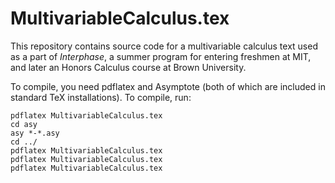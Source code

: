 # MultivariableCalculus.tex

This repository contains source code for a multivariable calculus text used as a part of *Interphase*, a summer program for entering freshmen at MIT, and later an Honors Calculus course at Brown University.

To compile, you need pdflatex and Asymptote (both of which are included in standard TeX installations). To compile, run: 

```
pdflatex MultivariableCalculus.tex
cd asy
asy *-*.asy
cd ../
pdflatex MultivariableCalculus.tex
pdflatex MultivariableCalculus.tex
pdflatex MultivariableCalculus.tex
```